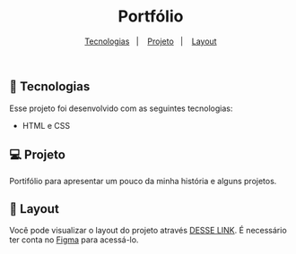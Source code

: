 <h1 align="center"> Portfólio </h1>


<p align="center">
  <a href="#-tecnologias">Tecnologias</a>&nbsp;&nbsp;&nbsp;|&nbsp;&nbsp;&nbsp;
  <a href="#-projeto">Projeto</a>&nbsp;&nbsp;&nbsp;|&nbsp;&nbsp;&nbsp;
  <a href="#-layout">Layout</a>
</p>

<br>

## 🚀 Tecnologias

Esse projeto foi desenvolvido com as seguintes tecnologias:

- HTML e CSS

## 💻 Projeto

Portifólio para apresentar um pouco da minha história e alguns projetos.

## 🔖 Layout

Você pode visualizar o layout do projeto através [DESSE LINK](https://www.figma.com/file/uKaepoJwhUvkE2oZzr8fRR/Portfólio). É necessário ter conta no [Figma](https://figma.com) para acessá-lo.
